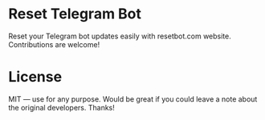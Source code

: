 # Reset Telegram Bot
Reset your Telegram bot updates easily with resetbot.com website. Contributions are welcome! 

# License
MIT — use for any purpose. Would be great if you could leave a note about the original developers. Thanks!